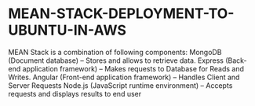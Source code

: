 # MEAN-STACK-DEPLOYMENT-TO-UBUNTU-IN-AWS
MEAN Stack is a combination of following components:
MongoDB (Document database) – Stores and allows to retrieve data.
Express (Back-end application framework) – Makes requests to Database for Reads and Writes.
Angular (Front-end application framework) – Handles Client and Server Requests
Node.js (JavaScript runtime environment) – Accepts requests and displays results to end user
